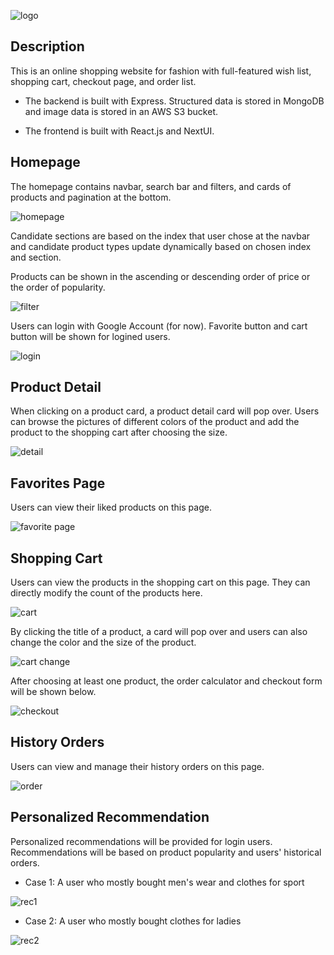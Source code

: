 ![logo](./images/logo.png)

## Description

This is an online shopping website for fashion with full-featured wish list, shopping cart, checkout page, and order list.

- The backend is built with Express. Structured data is stored in MongoDB and image data is stored in an AWS S3 bucket.

- The frontend is built with React.js and NextUI.

## Homepage

The homepage contains navbar, search bar and filters, and cards of products and pagination at the bottom.

![homepage](./images/homepage.png)

Candidate sections are based on the index that user chose at the navbar and candidate product types update dynamically based on chosen index and section.

Products can be shown in the ascending or descending order of price or the order of popularity.

![filter](./images/filter.png)

Users can login with Google Account (for now). Favorite button and cart button will be shown for logined users.

![login](./images/favorite.png)

## Product Detail

When clicking on a product card, a product detail card will pop over. Users can browse the pictures of different colors of the product and add the product to the shopping cart after choosing the size.

![detail](./images/detail.png)

## Favorites Page

Users can view their liked products on this page.

![favorite page](./images/favorite%20page.png)

## Shopping Cart

Users can view the products in the shopping cart on this page. They can directly modify the count of the products here.

![cart](./images/cart.png)

By clicking the title of a product, a card will pop over and users can also change the color and the size of the product.

![cart change](./images/cart%20change.png)

After choosing at least one product, the order calculator and checkout form will be shown below.

![checkout](./images/checkout.png)

## History Orders

Users can view and manage their history orders on this page.

![order](./images/order.png)

## Personalized Recommendation

Personalized recommendations will be provided for login users. Recommendations will be based on product popularity and users' historical orders.

- Case 1: A user who mostly bought men's wear and clothes for sport

![rec1](./images/rec1.png)

- Case 2: A user who mostly bought clothes for ladies

![rec2](./images/rec2.png)